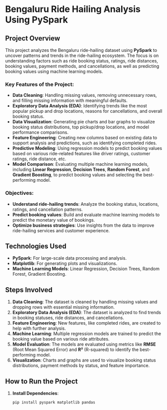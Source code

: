 # Bengaluru Ride Hailing Analysis Using PySpark

## Project Overview

This project analyzes the Bengaluru ride-hailing dataset using **PySpark** to uncover patterns and trends in the ride-hailing ecosystem. The focus is on understanding factors such as ride booking status, ratings, ride distances, booking values, payment methods, and cancellations, as well as predicting booking values using machine learning models.

### Key Features of the Project:
- **Data Cleaning**: Handling missing values, removing unnecessary rows, and filling missing information with meaningful defaults.
- **Exploratory Data Analysis (EDA)**: Identifying trends like the most popular pickup and drop locations, reasons for cancellations, and overall booking status.
- **Data Visualization**: Generating pie charts and bar graphs to visualize booking status distributions, top pickup/drop locations, and model performance comparisons.
- **Feature Engineering**: Creating new columns based on existing data to support analysis and predictions, such as identifying completed rides.
- **Predictive Modeling**: Using regression models to predict booking values based on various ride-related features like driver ratings, customer ratings, ride distance, etc.
- **Model Comparison**: Evaluating multiple machine learning models, including **Linear Regression**, **Decision Trees**, **Random Forest**, and **Gradient Boosting**, to predict booking values and selecting the best-performing model.

### Objectives:
- **Understand ride-hailing trends**: Analyze the booking status, locations, ratings, and cancellation patterns.
- **Predict booking values**: Build and evaluate machine learning models to predict the monetary value of bookings.
- **Optimize business strategies**: Use insights from the data to improve ride-hailing services and customer experience.

## Technologies Used

- **PySpark**: For large-scale data processing and analysis.
- **Matplotlib**: For generating plots and visualizations.
- **Machine Learning Models**: Linear Regression, Decision Trees, Random Forest, Gradient Boosting.

## Steps Involved

1. **Data Cleaning**: The dataset is cleaned by handling missing values and dropping rows with essential missing information.
2. **Exploratory Data Analysis (EDA)**: The dataset is analyzed to find trends in booking statuses, ride distances, and cancellations.
3. **Feature Engineering**: New features, like completed rides, are created to help with further analysis.
4. **Machine Learning**: Multiple regression models are trained to predict the booking value based on various ride attributes.
5. **Model Evaluation**: The models are evaluated using metrics like **RMSE** (Root Mean Squared Error) and **R²** (R-squared) to identify the best-performing model.
6. **Visualization**: Charts and graphs are used to visualize booking status distributions, payment methods by status, and feature importance.

## How to Run the Project

1. **Install Dependencies**: 
   ```bash
   pip install pyspark matplotlib pandas
